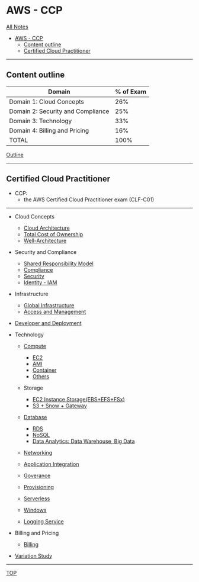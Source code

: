 # AWS - CCP

[All Notes](../../index.md)

- [AWS - CCP](#aws---ccp)
  - [Content outline](#content-outline)
  - [Certified Cloud Practitioner](#certified-cloud-practitioner)

---

## Content outline

| Domain                            | % of Exam |
| --------------------------------- | --------- |
| Domain 1: Cloud Concepts          | 26%       |
| Domain 2: Security and Compliance | 25%       |
| Domain 3: Technology              | 33%       |
| Domain 4: Billing and Pricing     | 16%       |
| TOTAL                             | 100%      |

[Outline](./outline.md)

---

## Certified Cloud Practitioner

- CCP:
  - the AWS Certified Cloud Practitioner exam (CLF-C01)

---

- Cloud Concepts

  - [Cloud Architecture](./cloud_architecture/cloud_architecture.md)
  - [Total Cost of Ownership](./tco/tco.md)
  - [Well-Architecture](./well_architecture/well_architecture.md)

- Security and Compliance

  - [Shared Responsibility Model](./shared_responsibility_model/shared_responsibility_model.md)
  - [Compliance](./compliance/compliance.md)
  - [Security](./security/security.md)
  - [Identity - IAM](./identity/identity.md)

- Infrastructure

  - [Global Infrastructure](./infrastructure/global_infrastructure.md)
  - [Access and Management](./infrastructure/access.md)

- [Developer and Deployment](./infrastructure/developer.md)
- Technology

  - [Compute](./compute/compute.md)
    - [EC2](./compute/ec2.md)
    - [AMI](./compute/ami.md)
    - [Container](./compute/container.md)
    - [Others](./compute/others.md)
  - Storage
    - [EC2 Instance Storage(EBS+EFS+FSx)](./storage/ec2_storage.md)
    - [S3 + Snow + Gateway](./storage/s3.md)
  - [Database](./database/db.md)

    - [RDS](./database/rds.md)
    - [NoSQL](./database/nosql.md)
    - [Data Analytics: Data Warehouse, Big Data](./database/data_analytics.md)

  - [Networking](./networking/networking.md)

  - [Application Integration](./application_integration/application_integration.md)
  - [Goverance](./goverance/goverance.md)
  - [Provisioning](./provisioning/provisioning.md)
  - [Serverless](./serverless/serverless.md)
  - [Windows](./windows/windows.md)
  - [Logging Service](./logging_services/logging_services.md)

- Billing and Pricing

  - [Billing](./billing/billing.md)

- [Variation Study](./variation_study/variation.md)

---

[TOP](#aws---ccp)
